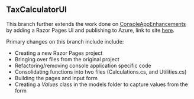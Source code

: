 ## TaxCalculatorUI

This branch further extends the work done on [ConsoleAppEnhancements](https://github.com/Chris-Filiatrault/coding-assignment/tree/ConsoleAppEnhancements) by adding a Razor Pages UI and publishing to Azure, link to site [here](https://tax-calculator-ui.azurewebsites.net/).

Primary changes on this branch include include:

- Creating a new Razor Pages project
- Bringing over files from the original project
- Refactoring/removing console application specific code
- Consolidating functions into two files (Calculations.cs, and Utilities.cs)
- Building the pages and input form
- Creating a *Values* class in the models folder to capture values from the form